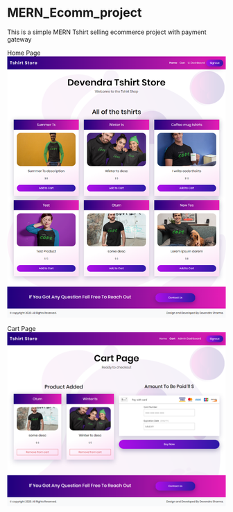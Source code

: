 # MERN_Ecomm_project
This is a simple MERN Tshirt selling ecommerce project with payment gateway


Home Page
![Home Page](https://github.com/dev73511/MERN_Ecomm_project/blob/master/HomePage.png)

Cart Page
![Cart Page](https://github.com/dev73511/MERN_Ecomm_project/blob/master/cart.png)
